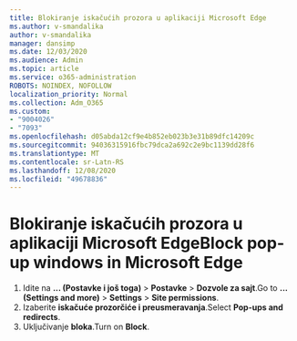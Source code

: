 ```yaml
---
title: Blokiranje iskačućih prozora u aplikaciji Microsoft Edge
ms.author: v-smandalika
author: v-smandalika
manager: dansimp
ms.date: 12/03/2020
ms.audience: Admin
ms.topic: article
ms.service: o365-administration
ROBOTS: NOINDEX, NOFOLLOW
localization_priority: Normal
ms.collection: Adm_O365
ms.custom:
- "9004026"
- "7093"
ms.openlocfilehash: d05abda12cf9e4b852eb023b3e31b89dfc14209c
ms.sourcegitcommit: 94036315916fbc79dca2a692c2e9bc1139dd28f6
ms.translationtype: MT
ms.contentlocale: sr-Latn-RS
ms.lasthandoff: 12/08/2020
ms.locfileid: "49678836"
---
```

# <a name="block-pop-up-windows-in-microsoft-edge"></a><span data-ttu-id="a4463-102">Blokiranje iskačućih prozora u aplikaciji Microsoft Edge</span><span class="sxs-lookup"><span data-stu-id="a4463-102">Block pop-up windows in Microsoft Edge</span></span>

1. <span data-ttu-id="a4463-103">Idite na **... (Postavke i još toga)**  >  **Postavke**  >  **Dozvole za sajt**.</span><span class="sxs-lookup"><span data-stu-id="a4463-103">Go to **... (Settings and more)** > **Settings** > **Site permissions**.</span></span>
2. <span data-ttu-id="a4463-104">Izaberite **iskačuće prozorčiće i preusmeravanja**.</span><span class="sxs-lookup"><span data-stu-id="a4463-104">Select **Pop-ups and redirects**.</span></span>
3. <span data-ttu-id="a4463-105">Uključivanje **bloka**.</span><span class="sxs-lookup"><span data-stu-id="a4463-105">Turn on **Block**.</span></span>